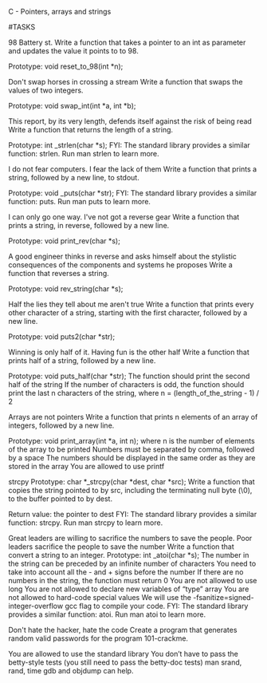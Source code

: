 C - Pointers, arrays and strings

#TASKS

98 Battery st.
Write a function that takes a pointer to an int as parameter and updates the value it points to to 98.

Prototype: void reset_to_98(int *n);

Don't swap horses in crossing a stream
Write a function that swaps the values of two integers.

Prototype: void swap_int(int *a, int *b);

This report, by its very length, defends itself against the risk of being read
Write a function that returns the length of a string.

Prototype: int _strlen(char *s); FYI: The standard library provides a similar function: strlen. Run man strlen to learn more.

I do not fear computers. I fear the lack of them
Write a function that prints a string, followed by a new line, to stdout.

Prototype: void _puts(char *str); FYI: The standard library provides a similar function: puts. Run man puts to learn more.

I can only go one way. I've not got a reverse gear
Write a function that prints a string, in reverse, followed by a new line.

Prototype: void print_rev(char *s);

A good engineer thinks in reverse and asks himself about the stylistic consequences of the components and systems he proposes
Write a function that reverses a string.

Prototype: void rev_string(char *s);

Half the lies they tell about me aren't true
Write a function that prints every other character of a string, starting with the first character, followed by a new line.

Prototype: void puts2(char *str);

Winning is only half of it. Having fun is the other half
Write a function that prints half of a string, followed by a new line.

Prototype: void puts_half(char *str); The function should print the second half of the string If the number of characters is odd, the function should print the last n characters of the string, where n = (length_of_the_string - 1) / 2

Arrays are not pointers
Write a function that prints n elements of an array of integers, followed by a new line.

Prototype: void print_array(int *a, int n); where n is the number of elements of the array to be printed Numbers must be separated by comma, followed by a space The numbers should be displayed in the same order as they are stored in the array You are allowed to use printf

strcpy
Prototype: char *_strcpy(char *dest, char *src); Write a function that copies the string pointed to by src, including the terminating null byte (\0), to the buffer pointed to by dest.

Return value: the pointer to dest FYI: The standard library provides a similar function: strcpy. Run man strcpy to learn more.

Great leaders are willing to sacrifice the numbers to save the people. Poor leaders sacrifice the people to save the number Write a function that convert a string to an integer.
Prototype: int _atoi(char *s); The number in the string can be preceded by an infinite number of characters You need to take into account all the - and + signs before the number If there are no numbers in the string, the function must return 0 You are not allowed to use long You are not allowed to declare new variables of “type” array You are not allowed to hard-code special values We will use the -fsanitize=signed-integer-overflow gcc flag to compile your code. FYI: The standard library provides a similar function: atoi. Run man atoi to learn more.

Don't hate the hacker, hate the code
Create a program that generates random valid passwords for the program 101-crackme.

You are allowed to use the standard library You don’t have to pass the betty-style tests (you still need to pass the betty-doc tests) man srand, rand, time gdb and objdump can help.

